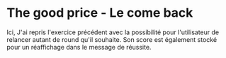 # The good price - Le come back

Ici, J'ai repris l'exercice précédent avec la possibilité pour l'utilisateur de relancer autant de round qu'il souhaite. Son score est également stocké pour un réaffichage dans le message de réussite.
